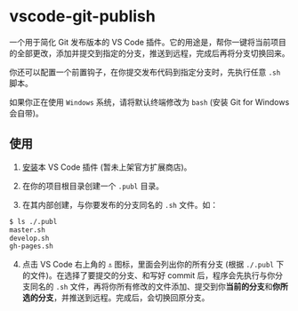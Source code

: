 # vscode-git-publish

一个用于简化 Git 发布版本的 VS Code 插件。它的用途是，帮你一键将当前项目的全部更改，添加并提交到指定的分支，推送到远程，完成后再将分支切换回来。

你还可以配置一个前置钩子，在你提交发布代码到指定分支时，先执行任意 `.sh` 脚本。

如果你正在使用 `Windows` 系统，请将默认终端修改为 `bash` (安装 Git for Windows 会自带)。

## 使用

1. [安装](https://github.com/akirarika/vscode-git-publish/releases/tag/v0.0.1)本 VS Code 插件 (暂未上架官方扩展商店)。

2. 在你的项目根目录创建一个 `.publ` 目录。

3. 在其内部创建，与你要发布的分支同名的 `.sh` 文件。如：

```bash
$ ls ./.publ
master.sh
develop.sh
gh-pages.sh
```

4. 点击 VS Code 右上角的 `⚓` 图标，里面会列出你的所有分支 (根据 `./.publ` 下的文件)。在选择了要提交的分支、和写好 commit 后，程序会先执行与你分支同名的 `.sh` 文件，再将你所有修改的文件添加、提交到你**当前的分支**和**你所选的分支**，并推送到远程。完成后，会切换回原分支。
